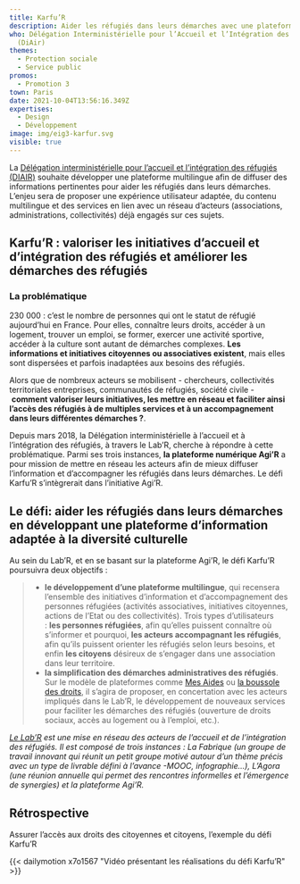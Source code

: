```yaml
---
title: Karfu’R
description: Aider les réfugiés dans leurs démarches avec une plateforme adaptée
who: Délégation Interministérielle pour l’Accueil et l’Intégration des Réfugiés
  (DiAir)
themes:
  - Protection sociale
  - Service public
promos:
  - Promotion 3
town: Paris
date: 2021-10-04T13:56:16.349Z
expertises:
  - Design
  - Développement
image: img/eig3-karfur.svg
visible: true
---
```

La [Délégation interministérielle pour l’accueil et l’intégration des réfugiés (DIAIR)](http://accueil-integration-refugies.fr/) souhaite développer une plateforme multilingue afin de diffuser des informations pertinentes pour aider les réfugiés dans leurs démarches. L’enjeu sera de proposer une expérience utilisateur adaptée, du contenu multilingue et des services en lien avec un réseau d’acteurs (associations, administrations, collectivités) déjà engagés sur ces sujets.

## Karfu’R : valoriser les initiatives d’accueil et d’intégration des réfugiés et améliorer les démarches des réfugiés

### La problématique

230 000 : c’est le nombre de personnes qui ont le statut de réfugié aujourd’hui en France. Pour elles, connaître leurs droits, accéder à un logement, trouver un emploi, se former, exercer une activité sportive, accéder à la culture sont autant de démarches complexes. **Les informations et initiatives citoyennes ou associatives existent**, mais elles sont dispersées et parfois inadaptées aux besoins des réfugiés.

Alors que de nombreux acteurs se mobilisent - chercheurs, collectivités territoriales entreprises, communautés de réfugiés, société civile - **comment valoriser leurs initiatives, les mettre en réseau et faciliter ainsi l’accès des réfugiés à de multiples services et à un accompagnement dans leurs différentes démarches ?**.

Depuis mars 2018, la Délégation interministérielle à l’accueil et à l’intégration des réfugiés, à travers le Lab’R, cherche à répondre à cette problématique. Parmi ses trois instances, **la plateforme numérique Agi’R** a pour mission de mettre en réseau les acteurs afin de mieux diffuser l’information et d’accompagner les réfugiés dans leurs démarches. Le défi Karfu’R s’intègrerait dans l’initiative Agi’R.

## Le défi: aider les réfugiés dans leurs démarches en développant une plateforme d’information adaptée à la diversité culturelle

Au sein du Lab’R, et en se basant sur la plateforme Agi’R, le défi Karfu’R poursuivra deux objectifs :

> * **le développement d’une plateforme multilingue**, qui recensera l’ensemble des initiatives d’information et d’accompagnement des personnes réfugiées (activités associatives, initiatives citoyennes, actions de l’Etat ou des collectivités). Trois types d’utilisateurs : **les personnes réfugiées**, afin qu’elles puissent connaître où s’informer et pourquoi, **les acteurs accompagnant les réfugiés**, afin qu’ils puissent orienter les réfugiés selon leurs besoins, et enfin **les citoyens** désireux de s’engager dans une association dans leur territoire.
> * **la simplification des démarches administratives des réfugiés**. Sur le modèle de plateformes comme [Mes Aides](https://mes-aides.gouv.fr/) ou [la boussole des droits](https://boussole.jeunes.gouv.fr/), il s’agira de proposer, en concertation avec les acteurs impliqués dans le Lab’R, le développement de nouveaux services pour faciliter les démarches des réfugiés (ouverture de droits sociaux, accès au logement ou à l’emploi, etc.).

*[Le Lab’R](http://accueil-integration-refugies.fr/le-labr/) est une mise en réseau des acteurs de l’accueil et de l’intégration des réfugiés. Il est composé de trois instances : La Fabrique (un groupe de travail innovant qui réunit un petit groupe motivé autour d’un thème précis avec un type de livrable défini à l’avance -MOOC, infographie…), L’Agora (une réunion annuelle qui permet des rencontres informelles et l’émergence de synergies) et la plateforme Agi’R.*

## Rétrospective

Assurer l’accès aux droits des citoyennes et citoyens, l’exemple du défi Karfu’R

{{< dailymotion x7o1567 "Vidéo présentant les réalisations du défi Karfu’R" >}}